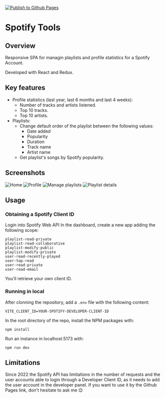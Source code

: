 [![Publish to Github Pages](https://github.com/bautista225/SpotifyTools/actions/workflows/deploy.yml/badge.svg)](https://github.com/bautista225/SpotifyTools/actions/workflows/deploy.yml)
# Spotify Tools
## Overview
Responsive SPA for managin playlists and profile statistics for a Spotify Account. 

Developed with React and Redux.

## Key features
- Profile statistics (last year, last 6 months and last 4 weeks):
  - Number of tracks and artists listened.
  - Top 10 tracks.
  - Top 10 artists.
- Playlists:
  - Change default order of the playlist between the following values:
    - Date added
    - Popularity
    - Duration
    - Track name
    - Artist name
  - Get playlist's songs by Spotify popularity.

## Screenshots
![Home](https://github.com/user-attachments/assets/ab90b224-0c34-42da-a620-42f3cdac14c4)
![Profile](https://github.com/user-attachments/assets/d575cea2-239e-43f7-9feb-4120550c7c82)
![Manage playlists](https://github.com/user-attachments/assets/ad830e82-9c98-47ca-b09d-4c7c07e4a3f4)
![Playlist details](https://github.com/user-attachments/assets/33509388-4652-4708-b13f-0e4013bdabc9)

## Usage
### Obtaining a Spotify Client ID
Login into Spotify Web API
In the dashboard, create a new app adding the following scope: 
```
playlist-read-private 
playlist-read-collaborative 
playlist-modify-public 
playlist-modify-private 
user-read-recently-played 
user-top-read
user-read-private
user-read-email
```
You'll retrieve your own client ID.
### Running in local
After clonning the repository, add a `.env` file with the following content:
```
VITE_CLIENT_ID=YOUR-SPOTIFY-DEVELOPER-CLIENT-ID
```
In the root directory of the repo, install the NPM packages with:
```
npm install
```
Run an instance in localhost:5173 with:
```
npm run dev
```
## Limitations
Since 2022 the Spotify API has limitations in the number of requests and the user accounts able to login through a Developer Client ID, as it needs to add the user account in the developer panel. If you want to use it by the Github Pages link, don't hesitate to ask me 😉
